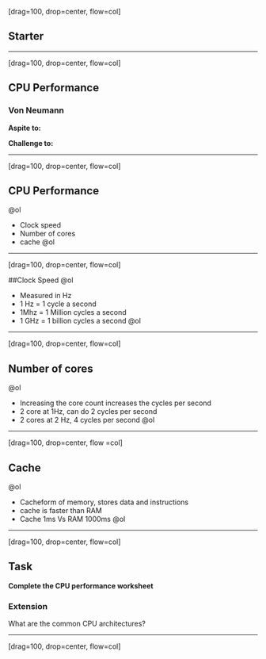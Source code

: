 [drag=100, drop=center, flow=col]

## Starter

---
[drag=100, drop=center, flow=col]

## CPU Performance
### Von Neumann

**Aspite to:**

**Challenge to:**

---

[drag=100, drop=center, flow=col]

## CPU Performance

@ol
- Clock speed
- Number of cores
- cache
@ol

---

[drag=100, drop=center, flow=col]

##Clock Speed
@ol
- Measured in Hz
- 1 Hz = 1 cycle a second
- 1Mhz = 1 Million cycles a second
- 1 GHz = 1 billion cycles a second
@ol

---

[drag=100, drop=center, flow=col]

## Number of cores

@ol
- Increasing the core count increases the cycles per second
- 2 core at 1Hz, can do 2 cycles per second
- 2 cores at 2 Hz, 4 cycles per second
@ol


---

[drag=100, drop=center, flow =col]

## Cache

@ol
- Cacheform of memory, stores data and instructions
- cache is faster than RAM
- Cache 1ms Vs RAM 1000ms
@ol
---
[drag=100, drop=center, flow=col]

## Task

**Complete the CPU performance worksheet**


### Extension

What are the common CPU architectures?

---
[drag=100, drop=center, flow=col]


